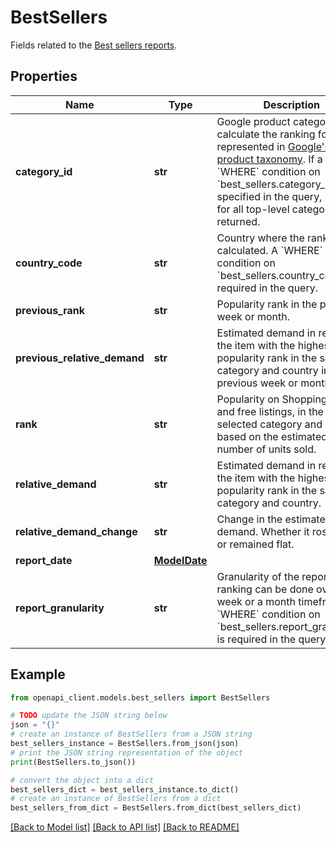 # BestSellers

Fields related to the [Best sellers reports](https://support.google.com/merchants/answer/9488679).

## Properties

Name | Type | Description | Notes
------------ | ------------- | ------------- | -------------
**category_id** | **str** | Google product category ID to calculate the ranking for, represented in [Google&#39;s product taxonomy](https://support.google.com/merchants/answer/6324436). If a &#x60;WHERE&#x60; condition on &#x60;best_sellers.category_id&#x60; is not specified in the query, rankings for all top-level categories are returned. | [optional] 
**country_code** | **str** | Country where the ranking is calculated. A &#x60;WHERE&#x60; condition on &#x60;best_sellers.country_code&#x60; is required in the query. | [optional] 
**previous_rank** | **str** | Popularity rank in the previous week or month. | [optional] 
**previous_relative_demand** | **str** | Estimated demand in relation to the item with the highest popularity rank in the same category and country in the previous week or month. | [optional] 
**rank** | **str** | Popularity on Shopping ads and free listings, in the selected category and country, based on the estimated number of units sold. | [optional] 
**relative_demand** | **str** | Estimated demand in relation to the item with the highest popularity rank in the same category and country. | [optional] 
**relative_demand_change** | **str** | Change in the estimated demand. Whether it rose, sank or remained flat. | [optional] 
**report_date** | [**ModelDate**](ModelDate.md) |  | [optional] 
**report_granularity** | **str** | Granularity of the report. The ranking can be done over a week or a month timeframe. A &#x60;WHERE&#x60; condition on &#x60;best_sellers.report_granularity&#x60; is required in the query. | [optional] 

## Example

```python
from openapi_client.models.best_sellers import BestSellers

# TODO update the JSON string below
json = "{}"
# create an instance of BestSellers from a JSON string
best_sellers_instance = BestSellers.from_json(json)
# print the JSON string representation of the object
print(BestSellers.to_json())

# convert the object into a dict
best_sellers_dict = best_sellers_instance.to_dict()
# create an instance of BestSellers from a dict
best_sellers_from_dict = BestSellers.from_dict(best_sellers_dict)
```
[[Back to Model list]](../README.md#documentation-for-models) [[Back to API list]](../README.md#documentation-for-api-endpoints) [[Back to README]](../README.md)



